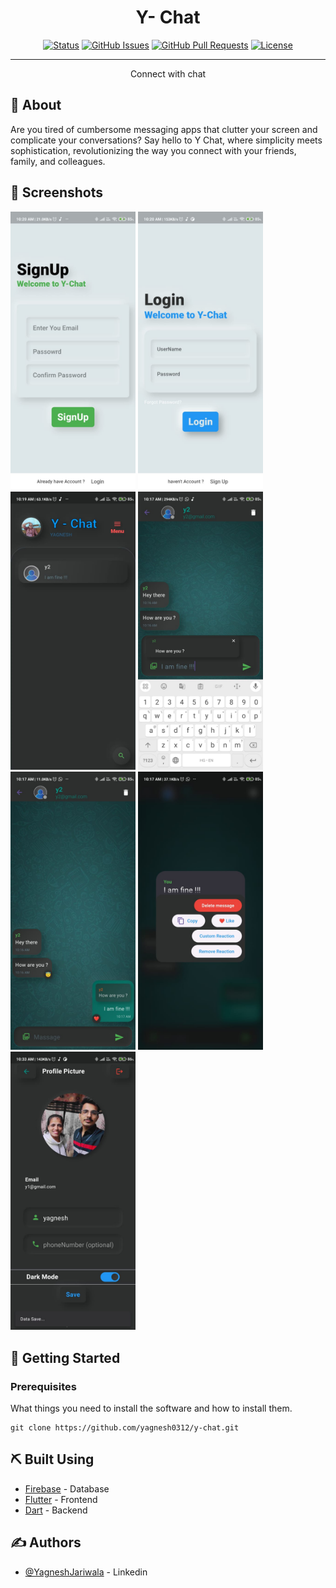 <p align="center">
  
</p>

<h1 align="center" >Y- Chat</h1>

<div align="center">

[![Status](https://img.shields.io/badge/status-active-success.svg)]()
[![GitHub Issues](https://img.shields.io/github/issues/kylelobo/The-Documentation-Compendium.svg)](https://github.com/kylelobo/The-Documentation-Compendium/issues)
[![GitHub Pull Requests](https://img.shields.io/github/issues-pr/kylelobo/The-Documentation-Compendium.svg)](https://github.com/kylelobo/The-Documentation-Compendium/pulls)
[![License](https://img.shields.io/badge/license-MIT-blue.svg)](/LICENSE)

</div>

---

<p align="center"> Connect with chat
    <br> 
</p>

## 🧐 About <a name = "about"></a>
Are you tired of cumbersome messaging apps that clutter your screen and complicate your conversations? Say hello to Y Chat, where simplicity meets sophistication, revolutionizing the way you connect with your friends, family, and colleagues.

## 🏁 Screenshots <a name = "getting_started"></a>
<img class="i" width=200px src="https://github.com/yagnesh0312/y-chat/blob/main/images/a.jpg?raw=true" alt="Project logo">
<img class="i" width=200px src="https://github.com/yagnesh0312/y-chat/blob/main/images/b.jpg?raw=true" alt="Project logo">
<img class="i" width=200px src="https://github.com/yagnesh0312/y-chat/blob/main/images/c.jpg?raw=true" alt="Project logo">
<img class="i" width=200px src="https://github.com/yagnesh0312/y-chat/blob/main/images/d.jpg?raw=true" alt="Project logo">
<img class="i" width=200px src="https://github.com/yagnesh0312/y-chat/blob/main/images/e.jpg?raw=true" alt="Project logo">
<img class="i" width=200px src="https://github.com/yagnesh0312/y-chat/blob/main/images/f.jpg?raw=true" alt="Project logo">
<img class="i" width=200px src="https://github.com/yagnesh0312/y-chat/blob/main/images/gg.jpg?raw=true" alt="Project logo">


## 🏁 Getting Started <a name = "getting_started"></a>


### Prerequisites

What things you need to install the software and how to install them.

```
git clone https://github.com/yagnesh0312/y-chat.git
```
## ⛏️ Built Using <a name = "built_using"></a>

- [Firebase](https://www.mongodb.com/) - Database
- [Flutter](https://nodejs.org/en/) - Frontend
- [Dart](https://nodejs.org/en/) - Backend

## ✍️ Authors <a name = "authors"></a>

- [@YagneshJariwala](https://www.linkedin.com/in/yagnesh-jariwala-70273128b/) - Linkedin

<!-- ## 🎉 Acknowledgements <a name = "acknowledgement"></a>

- Hat tip to anyone whose code was used
- Inspiration
- References -->
